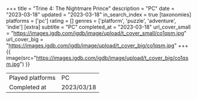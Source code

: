 +++
title = "Trine 4: The Nightmare Prince"
description = "PC"
date = "2023-03-18"
updated = "2023-03-18"
in_search_index = true
[taxonomies]
platforms = ['pc']
rating = []
genres = ['platform', 'puzzle', 'adventure', 'indie']
[extra]
subtitle = "PC"
completed_at = "2023-03-18"
url_cover_small = "https://images.igdb.com/igdb/image/upload/t_cover_small/co1qsm.jpg"
url_cover_big = "https://images.igdb.com/igdb/image/upload/t_cover_big/co1qsm.jpg"
+++
{{ image(src="https://images.igdb.com/igdb/image/upload/t_cover_big/co1qsm.jpg") }}

|              |            |
| ------------ | ---------- |
| Played platforms    | PC |
| Completed at | 2023/03/18 |

